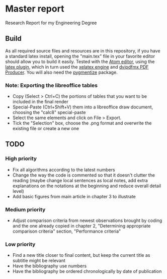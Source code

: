 # Master report
Research Report for my Engineering Degree

## Build

As all required source files and resources are in this repository, if you have a standard latex install, opening the "main.tex" file in your favorite editor should allow you to build it easily. Tested with the [Atom editor](https://atom.io/), using the [latex plugin](https://github.com/thomasjo/atom-latex), which in turn used the [xelatex engine](http://xetex.sourceforge.net/) and [dvipdfmx PDF Producer](https://www.ctan.org/pkg/dvipdfmx-def). You will also need the [pygmentize](http://pygments.org/) package.

### Note: Exporting the libreoffice tables

+ Copy (Select > Ctrl+C) the portions of tables that you want to be included in the final render
+ Special-Paste (Ctrl+Shift+V) them into a libreoffice draw document, choosing the "calc8" special-paste
+ Select the same elements and click on File > Export.
+ Tick the "Selection" box, choose the .png format and overwrite the existing file or create a new one

## TODO

### High priority

+ Fix all algorithms according to the latest numbers
+ Change the way the code is commented so that it doesn't clutter the reading (maybe change local sentences as local notes, add extra explanations on the notations at the beginning and reduce overall detail level)
+ Add basic figures from main article in chapter 3 to illustrate

### Medium priority

+ Adjust comparison criteria from newest observations brought by coding and the one already copied in chapter 2, "Determining appropriate comparison criteria" section, "Performance criteria"

### Low priority

+ Find a new title closer to final content, but keep the current title as subtitle might be relevant
+ Have the bibliography use numbers
+ Have the bibliography be ordered chronologically by date of publication
